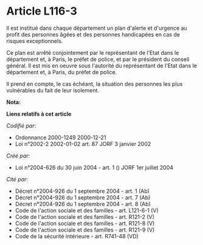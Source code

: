 # Article L116-3

Il est institué dans chaque département un plan d'alerte et d'urgence au profit des personnes âgées et des personnes
handicapées en cas de risques exceptionnels.

Ce plan est arrêté conjointement par le représentant de l'Etat dans le département et, à Paris, le préfet de police, et par
le président du conseil général. Il est mis en oeuvre sous l'autorité du représentant de l'Etat dans le département et, à
Paris, du préfet de police.

Il prend en compte, le cas échéant, la situation des personnes les plus vulnérables du fait de leur isolement.

**Nota:**



**Liens relatifs à cet article**

_Codifié par_:

  - Ordonnance 2000-1249 2000-12-21
  - Loi n°2002-2 2002-01-02 art. 87 JORF 3 janvier 2002

_Créé par_:

  - Loi n°2004-626 du 30 juin 2004 - art. 1 () JORF 1er juillet 2004

_Cité par_:

  - Décret n°2004-926 du 1 septembre 2004 - art. 1 (Ab)
  - Décret n°2004-926 du 1 septembre 2004 - art. 7 (Ab)
  - Décret n°2004-926 du 1 septembre 2004 - art. 8 (Ab)
  - Code de l'action sociale et des familles - art. L121-6-1 (V)
  - Code de l'action sociale et des familles - art. R121-2 (V)
  - Code de l'action sociale et des familles - art. R121-8 (V)
  - Code de l'action sociale et des familles - art. R121-9 (V)
  - Code de la sécurité intérieure - art. R741-48 (VD)
